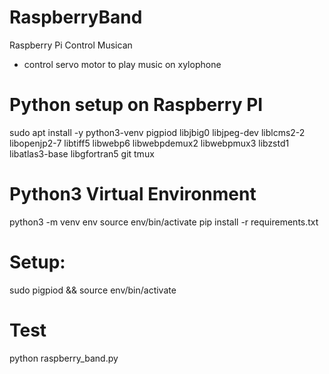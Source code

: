 # RaspberryBand
Raspberry Pi Control Musican
- control servo motor to play music on xylophone

# Python setup on Raspberry PI
sudo apt install -y python3-venv pigpiod libjbig0 libjpeg-dev liblcms2-2 libopenjp2-7 libtiff5 libwebp6 libwebpdemux2 libwebpmux3 libzstd1 libatlas3-base libgfortran5 git tmux

# Python3 Virtual Environment
python3 -m venv env
source env/bin/activate
pip install -r requirements.txt

# Setup:
sudo pigpiod && source env/bin/activate

# Test
python raspberry_band.py